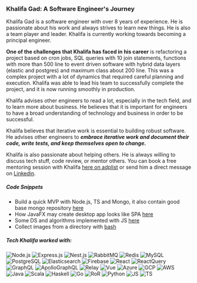 ### Khalifa Gad: A Software Engineer's Journey

Khalifa Gad is a software engineer with over 8 years of experience. He is passionate about his work and always strives to learn new things. He is also a team player and leader. Khalifa is currently working towards becoming a principal engineer.

**One of the challenges that Khalifa has faced in his career** is refactoring a project based on cron jobs, SQL queries with 10 join statements, functions with more than 500 line to event driven software with hybrid data layers (elastic and postgres) and maximum class about 200 line. This was a complex project with a lot of dynamics that required careful planning and execution. Khalifa was able to lead his team to successfully complete the project, and it is now running smoothly in production.

Khalifa advises other engineers to read a lot, especially in the tech field, and to learn more about business. He believes that it is important for engineers to have a broad understanding of technology and business in order to be successful.

Khalifa believes that iterative work is essential to building robust software. He advises other engineers to _**embrace iterative work and document their code, write tests, and keep themselves open to change.**_

Khalifa is also passionate about helping others. He is always willing to discuss tech stuff, code review, or mentor others. You can book a free mentoring session with Khalifa [here on adplist](https://adplist.org/mentors/khalifa-gad) or send him a direct message on [Linkedin](https://www.linkedin.com/in/khalifa-gad-539671175/).


##### Code Snippets
- Build a quick MVP with Node.js, TS and Mongo, it also contain good base mongo repository [here](https://github.com/KhalifaGad/eagles-backend)
- How JavaFX may create desktop app looks like SPA [here](https://github.com/KhalifaGad/ElSarh-Project)
- Some DS and algorithms implemented with JS [here](https://github.com/KhalifaGad/Algorithms-DataStructure)
- Collect images from a directory with [bash](https://github.com/KhalifaGad/collect-images)


##### Tech Khalifa worked with:
![Node.js](https://img.shields.io/badge/Node.JS-339933?style=flat-square&logo=nodedotjs&logoColor=white)
![Express.js](https://img.shields.io/badge/Express.JS-000000?style=flat-square&logo=express&logoColor=white)
![Nest.js](https://img.shields.io/badge/Nest.JS-E0234E?style=flat-square&logo=nestjs&logoColor=white)
![RabbitMQ](https://img.shields.io/badge/RabbitMQ-FF6600?style=flat-square&logo=rabbitmq&logoColor=white)
![Redis](https://img.shields.io/badge/Redis-DC382D?style=flat-square&logo=redis&logoColor=white)
![MySQL](https://img.shields.io/badge/MySQL-4479A1?style=flat-square&logo=mysql&logoColor=white)
![PostgreSQL](https://img.shields.io/badge/PostgreSQL-4169E1?style=flat-square&logo=postgresql&logoColor=white)
![Elasticsearch](https://img.shields.io/badge/Elasticsearch-005571?style=flat-square&logo=elasticsearch&logoColor=white)
![Firebase](https://img.shields.io/badge/Firebase-FFCA28?style=flat-square&logo=firebase&logoColor=white)
![React](https://img.shields.io/badge/React-61DAFB?style=flat-square&logo=react&logoColor=white)
![ReactQuery](https://img.shields.io/badge/React%20Query-FF4154?style=flat-square&logo=reactquery&logoColor=white)
![GraphQL](https://img.shields.io/badge/GraphQL-E10098?style=flat-square&logo=graphql&logoColor=white)
![ApolloGraphQL](https://img.shields.io/badge/Apollo%20GraphQL-E10098?style=flat-square&logo=apollographql&logoColor=white)
![Relay](https://img.shields.io/badge/Relay-F26B00?style=flat-square&logo=relay&logoColor=white)
![Vue](https://img.shields.io/badge/Vue-4FC08D?style=flat-square&logo=vuedotjs&logoColor=white)
![Azure](https://img.shields.io/badge/Azure-0078D4?style=flat-square&logo=microsoftazure&logoColor=white)
![GCP](https://img.shields.io/badge/GCP-0078D4?style=flat-square&logo=googlecloud&logoColor=white)
![AWS](https://img.shields.io/badge/AWS-FF9900?style=flat-square&logo=amazonaws&logoColor=white)
![Java](https://img.shields.io/badge/Java-437291?style=flat-square&logo=openjdk&logoColor=white)
![Scala](https://img.shields.io/badge/Scala-437291?style=flat-square&logo=scala&logoColor=white)
![Haskell](https://img.shields.io/badge/Haskell-5D4F85?style=flat-square&logo=haskell&logoColor=white)
![Go](https://img.shields.io/badge/Go-00ADD8?style=flat-square&logo=go&logoColor=white)
![RoR](https://img.shields.io/badge/RoR-D30001?style=flat-square&logo=rubyonrails&logoColor=white)
![Python](https://img.shields.io/badge/Python-3776AB?style=flat-square&logo=python&logoColor=white)
![JS](https://img.shields.io/badge/JS-F7DF1E?style=flat-square&logo=javascript&logoColor=white)
![TS](https://img.shields.io/badge/TS-3178C6?style=flat-square&logo=typescript&logoColor=white)
